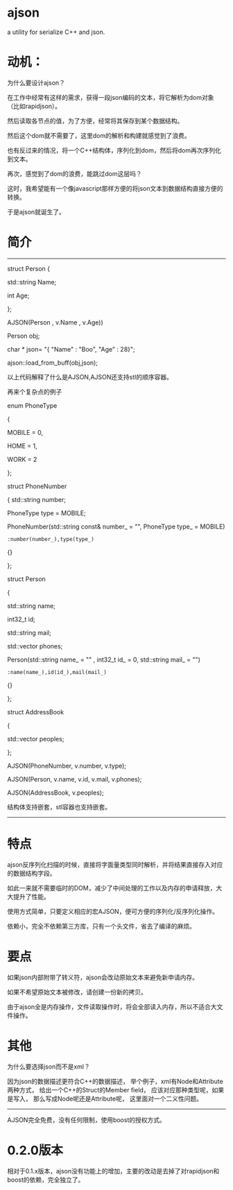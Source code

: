 ajson
=====

a utility for serialize C++ and json.

动机：
=====
为什么要设计ajson？

在工作中经常有这样的需求，获得一段json编码的文本，将它解析为dom对象（比如rapidjson）。

然后读取各节点的值，为了方便，经常将其保存到某个数据结构。

然后这个dom就不需要了，这里dom的解析和构建就感觉到了浪费。

也有反过来的情况，将一个C++结构体，序列化到dom，然后将dom再次序列化到文本。

再次，感觉到了dom的浪费，能跳过dom这层吗？

这时，我希望能有一个像javascript那样方便的将json文本到数据结构直接方便的转换。

于是ajson就诞生了。

简介
=====

------------------------------------------------------------------

struct Person
{

  std::string  Name;
  
  int          Age;
  
};

AJSON(Person , v.Name , v.Age))

Person obj;

char * json= "{	\"Name\" : \"Boo\",	\"Age\" : 28}";

ajson::load_from_buff(obj,json);

以上代码解释了什么是AJSON,AJSON还支持stl的顺序容器。

再来个复杂点的例子

enum PhoneType

{

  MOBILE = 0,

  HOME = 1,

  WORK = 2

};

struct PhoneNumber

{
  std::string number;

  PhoneType   type = MOBILE;

  PhoneNumber(std::string const& number_  = "", PhoneType type_ = MOBILE)

    :number(number_),type(type_)

  {}

};

struct Person

{

  std::string name;

  int32_t     id;

  std::string mail;

  std::vector<PhoneNumber> phones;

  Person(std::string name_  = "" , int32_t id_  = 0, std::string mail_ = "")

    :name(name_),id(id_),mail(mail_)

  {}

};

struct AddressBook

{

  std::vector<Person> peoples;

};

AJSON(PhoneNumber, v.number, v.type);

AJSON(Person, v.name, v.id, v.mail, v.phones);

AJSON(AddressBook, v.peoples);

结构体支持嵌套，stl容器也支持嵌套。

--------------------------------------------------------
特点
======
ajson反序列化扫描的时候，直接将字面量类型同时解析，并将结果直接存入对应的数据结构字段。

如此一来就不需要临时的DOM，减少了中间处理的工作以及内存的申请释放，大大提升了性能。

使用方式简单，只要定义相应的宏AJSON，便可方便的序列化/反序列化操作。

依赖小，完全不依赖第三方库，只有一个头文件，省去了编译的麻烦。

要点
======
如果json内部附带了转义符，ajson会改动原始文本来避免新申请内存。

如果不希望原始文本被修改，请创建一份新的拷贝。

由于ajson全是内存操作，文件读取操作时，将会全部读入内存，所以不适合大文件操作。

其他
======

为什么要选择json而不是xml？

因为json的数据描述更符合C++的数据描述，
举个例子，xml有Node和Attribute两种方式，
给出一个C++的Struct的Member field，
应该对应那种类型呢，如果是写入，
那么写成Node呢还是Attribute呢，
这里面对一个二义性问题。

---------------------------------------------------------

AJSON完全免费，没有任何限制，使用boost的授权方式。

0.2.0版本
=====
相对于0.1.x版本，ajson没有功能上的增加，主要的改动是去掉了对rapidjson和boost的依赖，完全独立了。